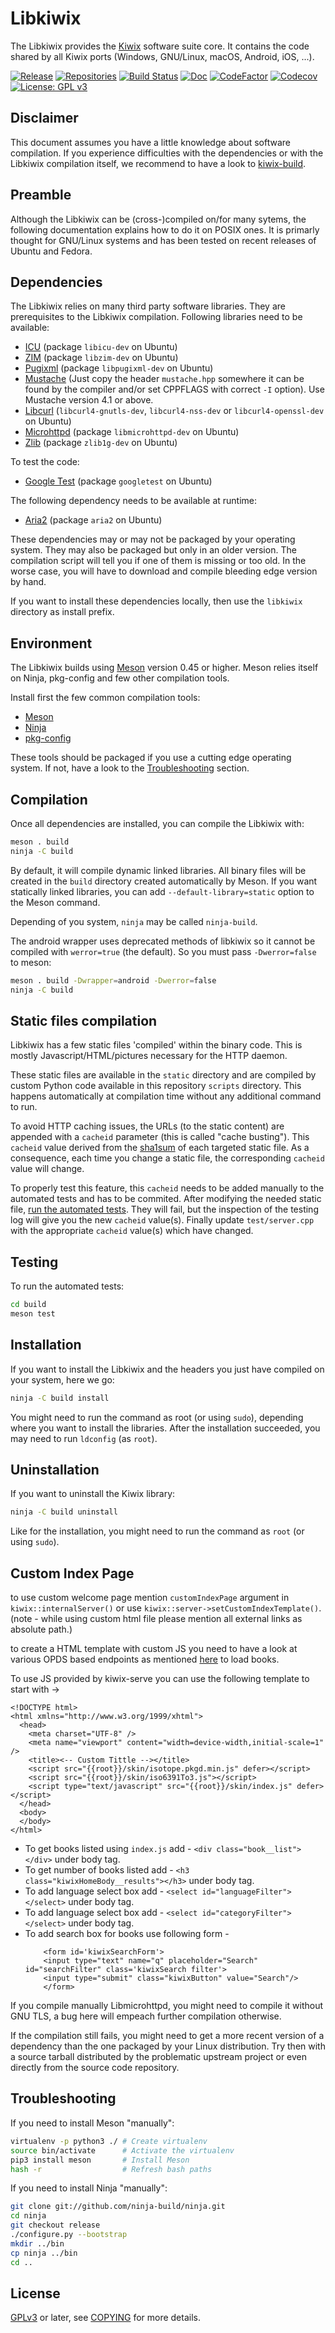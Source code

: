 Libkiwix
========

The Libkiwix provides the [Kiwix](https://kiwix.org) software suite
core. It contains the code shared by all Kiwix ports (Windows,
GNU/Linux, macOS, Android, iOS, ...).

[![Release](https://img.shields.io/github/v/tag/kiwix/libkiwix?label=release&sort=semver)](https://download.kiwix.org/release/libkiwix/)
[![Repositories](https://img.shields.io/repology/repositories/libkiwix?label=repositories)](https://github.com/kiwix/libkiwix/wiki/Repology)
[![Build Status](https://github.com/kiwix/libkiwix/workflows/CI/badge.svg?query=branch%3Amain)](https://github.com/kiwix/libkiwix/actions?query=branch%3Amain)
[![Doc](https://readthedocs.org/projects/libkiwix/badge/?style=flat)](https://libkiwix.readthedocs.org/en/latest/?badge=latest)
[![CodeFactor](https://www.codefactor.io/repository/github/kiwix/libkiwix/badge)](https://www.codefactor.io/repository/github/kiwix/libkiwix)
[![Codecov](https://codecov.io/gh/kiwix/libkiwix/branch/main/graph/badge.svg)](https://codecov.io/gh/kiwix/libkiwix)
[![License: GPL v3](https://img.shields.io/badge/License-GPLv3-blue.svg)](https://www.gnu.org/licenses/gpl-3.0)

Disclaimer
----------

This document assumes you have a little knowledge about software
compilation. If you experience difficulties with the dependencies or
with the Libkiwix compilation itself, we recommend to have a look to
[kiwix-build](https://github.com/kiwix/kiwix-build).

Preamble
--------

Although the Libkiwix can be (cross-)compiled on/for many sytems, the
following documentation explains how to do it on POSIX ones. It is
primarly thought for GNU/Linux systems and has been tested on recent
releases of Ubuntu and Fedora.

Dependencies
------------

The Libkiwix relies on many third party software libraries. They are
prerequisites to the Libkiwix compilation. Following libraries need to
be available:
* [ICU](https://site.icu-project.org/) (package `libicu-dev` on Ubuntu)
* [ZIM](https://openzim.org/) (package `libzim-dev` on Ubuntu)
* [Pugixml](https://pugixml.org/) (package `libpugixml-dev` on Ubuntu)
* [Mustache](https://github.com/kainjow/Mustache) (Just copy the
header `mustache.hpp` somewhere it can be found by the compiler and/or
set CPPFLAGS with correct `-I` option). Use Mustache version 4.1 or above.
* [Libcurl](https://curl.se/libcurl) (`libcurl4-gnutls-dev`, `libcurl4-nss-dev` or `libcurl4-openssl-dev` on Ubuntu)
* [Microhttpd](https://www.gnu.org/software/libmicrohttpd) (package `libmicrohttpd-dev` on Ubuntu)
* [Zlib](https://zlib.net/) (package `zlib1g-dev` on Ubuntu)

To test the code:
* [Google Test](https://github.com/google/googletest) (package `googletest` on Ubuntu)

The following dependency needs to be available at runtime:
* [Aria2](https://aria2.github.io/) (package `aria2` on Ubuntu)

These dependencies may or may not be packaged by your operating
system. They may also be packaged but only in an older version. The
compilation script will tell you if one of them is missing or too old.
In the worse case, you will have to download and compile bleeding edge
version by hand.

If you want to install these dependencies locally, then use the
`libkiwix` directory as install prefix.

Environment
-------------

The Libkiwix builds using [Meson](https://mesonbuild.com/) version
0.45 or higher. Meson relies itself on Ninja, pkg-config and few other
compilation tools.

Install first the few common compilation tools:
* [Meson](https://mesonbuild.com/)
* [Ninja](https://ninja-build.org/)
* [pkg-config](https://www.freedesktop.org/wiki/Software/pkg-config/)

These tools should be packaged if you use a cutting edge operating
system. If not, have a look to the [Troubleshooting](#Troubleshooting)
section.

Compilation
-----------

Once all dependencies are installed, you can compile the Libkiwix
with:
```bash
meson . build
ninja -C build
```

By default, it will compile dynamic linked libraries. All binary files
will be created in the `build` directory created automatically by
Meson. If you want statically linked libraries, you can add
`--default-library=static` option to the Meson command.

Depending of you system, `ninja` may be called `ninja-build`.

The android wrapper uses deprecated methods of libkiwix so it cannot be compiled
with `werror=true` (the default). So you must pass `-Dwerror=false` to meson:

```bash
meson . build -Dwrapper=android -Dwerror=false
ninja -C build
```

Static files compilation
------------------------

Libkiwix has a few static files 'compiled' within the binary
code. This is mostly Javascript/HTML/pictures necessary for the HTTP
daemon.

These static files are available in the `static` directory and are
compiled by custom Python code available in this repository `scripts`
directory. This happens automatically at compilation time without any
additional command to run.

To avoid HTTP caching issues, the URLs (to the static content) are
appended with a `cacheid` parameter (this is called "cache
busting"). This `cacheid` value derived from the
[sha1sum](https://en.wikipedia.org/wiki/Sha1sum) of each targeted
static file. As a consequence, each time you change a static file, the
corresponding `cacheid` value will change.

To properly test this feature, this `cacheid` needs to be added
manually to the automated tests and has to be commited. After
modifying the needed static file, [run the automated
tests](#Testing). They will fail, but the inspection of the testing
log will give you the new `cacheid` value(s). Finally update
`test/server.cpp` with the appropriate `cacheid` value(s) which have
changed.

Testing
-------

To run the automated tests:
```bash
cd build
meson test
```

Installation
------------

If you want to install the Libkiwix and the headers you just have
compiled on your system, here we go:
```bash
ninja -C build install
```

You might need to run the command as root (or using `sudo`), depending
where you want to install the libraries. After the installation
succeeded, you may need to run `ldconfig` (as `root`).

Uninstallation
--------------

If you want to uninstall the Kiwix library:
```bash
ninja -C build uninstall
```

Like for the installation, you might need to run the command as `root`
(or using `sudo`).

Custom Index Page
-----------------

to use custom welcome page mention `customIndexPage` argument in `kiwix::internalServer()` or use `kiwix::server->setCustomIndexTemplate()`.
(note - while using custom html file please mention all external links as absolute path.)

to create a HTML template with custom JS you need to have a look at various OPDS based endpoints as mentioned [here](https://wiki.kiwix.org/wiki/OPDS) to load books.

To use JS provided by kiwix-serve you can use the following template to start with ->

```
<!DOCTYPE html>
<html xmlns="http://www.w3.org/1999/xhtml">
  <head>
    <meta charset="UTF-8" />
    <meta name="viewport" content="width=device-width,initial-scale=1" />
    <title><-- Custom Tittle --></title>
    <script src="{{root}}/skin/isotope.pkgd.min.js" defer></script>
    <script src="{{root}}/skin/iso6391To3.js"></script>
    <script type="text/javascript" src="{{root}}/skin/index.js" defer></script>
  </head>
  <body>
  </body>
</html>
```

- To get books listed using `index.js` add - `<div class="book__list"></div>` under body tag.
- To get number of books listed add - `<h3 class="kiwixHomeBody__results"></h3>` under body tag.
- To add language select box add - `<select id="languageFilter"></select>` under body tag.
- To add language select box add - `<select id="categoryFilter"></select>` under body tag.
- To add search box for books use following form -
    ```
        <form id='kiwixSearchForm'>
        <input type="text" name="q" placeholder="Search" id="searchFilter" class='kiwixSearch filter'>
        <input type="submit" class="kiwixButton" value="Search"/>
        </form>
    ```


If you compile manually Libmicrohttpd, you might need to compile it
without GNU TLS, a bug here will empeach further compilation
otherwise.

If the compilation still fails, you might need to get a more recent
version of a dependency than the one packaged by your Linux
distribution. Try then with a source tarball distributed by the
problematic upstream project or even directly from the source code
repository.

Troubleshooting
---------------

If you need to install Meson "manually":
```bash
virtualenv -p python3 ./ # Create virtualenv
source bin/activate      # Activate the virtualenv
pip3 install meson       # Install Meson
hash -r                  # Refresh bash paths
```

If you need to install Ninja "manually":
```bash
git clone git://github.com/ninja-build/ninja.git
cd ninja
git checkout release
./configure.py --bootstrap
mkdir ../bin
cp ninja ../bin
cd ..
```

License
-------

[GPLv3](https://www.gnu.org/licenses/gpl-3.0) or later, see
[COPYING](COPYING) for more details.
